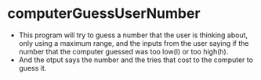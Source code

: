 # computerGuessUserNumber
  - This program will try to guess a number that the user is thinking about,
  only using a maximum range, and the inputs from the user saying if the number
  that the computer guessed was too low(l) or too high(h).
  - And the otput says the number and the tries that cost to the computer to guess it. 

